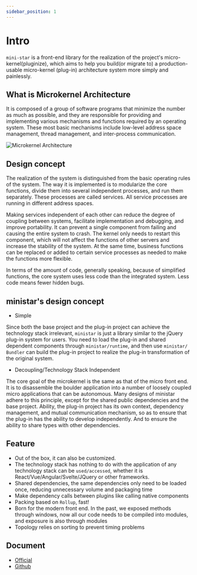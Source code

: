 ```yaml
---
sidebar_position: 1
---
```


# Intro

`mini-star` is a front-end library for the realization of the project's micro-kernel(pluginize), which aims to help you build(or migrate to) a production-usable micro-kernel (plug-in) architecture system more simply and painlessly.

<!-- 抄自: https://segmentfault.com/a/1190000016862735 -->

## What is Microkernel Architecture

It is composed of a group of software programs that minimize the number as much as possible, and they are responsible for providing and implementing various mechanisms and functions required by an operating system. These most basic mechanisms include low-level address space management, thread management, and inter-process communication.

![Microkernel Architecture](/img/docs/intro.png)

## Design concept

The realization of the system is distinguished from the basic operating rules of the system. The way it is implemented is to modularize the core functions, divide them into several independent processes, and run them separately. These processes are called services. All service processes are running in different address spaces.

Making services independent of each other can reduce the degree of coupling between systems, facilitate implementation and debugging, and improve portability. It can prevent a single component from failing and causing the entire system to crash. The kernel only needs to restart this component, which will not affect the functions of other servers and increase the stability of the system. At the same time, business functions can be replaced or added to certain service processes as needed to make the functions more flexible.

In terms of the amount of code, generally speaking, because of simplified functions, the core system uses less code than the integrated system. Less code means fewer hidden bugs.

## ministar's design concept

- Simple

Since both the base project and the plug-in project can achieve the technology stack irrelevant, `ministar` is just a library similar to the jQuery plug-in system for users. You need to load the plug-in and shared dependent components through `ministar/runtime`, and then use `ministar/ Bundler` can build the plug-in project to realize the plug-in transformation of the original system.

- Decoupling/Technology Stack Independent

The core goal of the microkernel is the same as that of the micro front end. It is to disassemble the boulder application into a number of loosely coupled micro applications that can be autonomous. Many designs of ministar adhere to this principle, except for the shared public dependencies and the base project. Ability, the plug-in project has its own context, dependency management, and mutual communication mechanism, so as to ensure that the plug-in has the ability to develop independently. And to ensure the ability to share types with other dependencies.

## Feature

- Out of the box, it can also be customized.
- The technology stack has nothing to do with the application of any technology stack can be `used/accessed`, whether it is React/Vue/Angular/Svelte/JQuery or other frameworks.
- Shared dependencies, the same dependencies only need to be loaded once, reducing unnecessary volume and packaging time
- Make dependency calls between plugins like calling native components
- Packing based on `Rollup`, fast!
- Born for the modern front end. In the past, we exposed methods through windows, now all our code needs to be compiled into modules, and exposure is also through modules
- Topology relies on sorting to prevent timing problems

## Document

- [Official](https://ministar.moonrailgun.com/)
- [Github](https://github.com/moonrailgun/mini-star)
